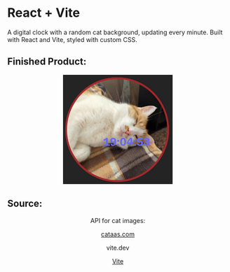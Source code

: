 # React + Vite

A digital clock with a random cat background, updating every minute. Built with React and Vite, styled with custom CSS.

## Finished Product:
<p align="center">
  <img src="./github_image/cat_clock.jpg" alt="Cat Clock" style="height: 250px; width: 250px;">
</p>

## Source:
<p align="center">API for cat images:</p>
<p align="center">
  <a href="https://cataas.com" target="_blank">cataas.com</a>
</p>
<p align="center">vite.dev</P>
<p align="center">
  <a href="https://vite.dev" target="_blank">Vite</a>
</p>
